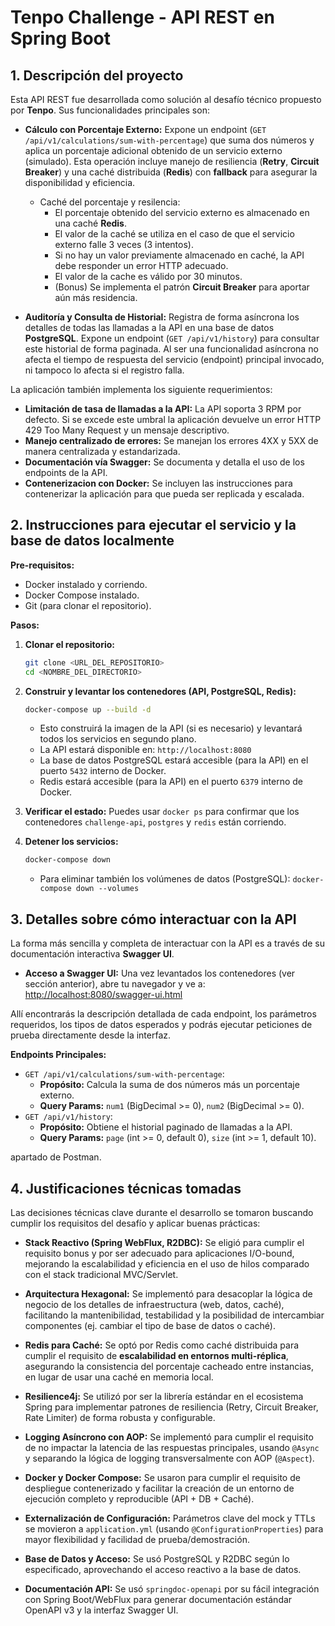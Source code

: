 # Tenpo Challenge - API REST en Spring Boot

## 1. Descripción del proyecto

Esta API REST fue desarrollada como solución al desafío técnico propuesto por **Tenpo**. Sus funcionalidades principales son:

* **Cálculo con Porcentaje Externo:** Expone un endpoint (`GET /api/v1/calculations/sum-with-percentage`) que suma dos números y aplica un porcentaje adicional obtenido de un servicio externo (simulado). Esta operación incluye manejo de resiliencia (**Retry**, **Circuit Breaker**) y una caché distribuida (**Redis**) con **fallback** para asegurar la disponibilidad y eficiencia.
  
    * Caché del porcentaje y resilencia:
        * El porcentaje obtenido del servicio externo es almacenado en una caché **Redis**.
        * El valor de la caché se utiliza en el caso de que el servicio externo falle 3 veces (3 intentos).
        * Si no hay un valor previamente almacenado en caché, la API debe responder un error HTTP adecuado.
        * El valor de la cache es válido por 30 minutos.
        * (Bonus) Se implementa el patrón **Circuit Breaker** para aportar aún más residencia.


* **Auditoría y Consulta de Historial:** Registra de forma asíncrona los detalles de todas las llamadas a la API en una base de datos **PostgreSQL**. Expone un endpoint (`GET /api/v1/history`) para consultar este historial de forma paginada. Al ser una funcionalidad asíncrona no afecta el tiempo de respuesta del servicio (endpoint) principal invocado, ni tampoco lo afecta si el registro falla.


La aplicación también implementa los siguiente requerimientos: 
* **Limitación de tasa de llamadas a la API:** La API soporta 3 RPM por defecto. Si se excede este umbral la aplicación devuelve un error HTTP 429 Too Many Request y un mensaje descriptivo.
* **Manejo centralizado de errores:** Se manejan los errores 4XX y 5XX de manera centralizada y estandarizada.
* **Documentación vía Swagger:** Se documenta y detalla el uso de los endpoints de la API.
* **Contenerizacion con Docker:** Se incluyen las instrucciones para contenerizar la aplicación para que pueda ser replicada y escalada.


## 2. Instrucciones para ejecutar el servicio y la base de datos localmente

**Pre-requisitos:**

* Docker instalado y corriendo.
* Docker Compose instalado.
* Git (para clonar el repositorio).

**Pasos:**

1.  **Clonar el repositorio:**
    ```bash
    git clone <URL_DEL_REPOSITORIO>
    cd <NOMBRE_DEL_DIRECTORIO>
    ```
2.  **Construir y levantar los contenedores (API, PostgreSQL, Redis):**
    ```bash
    docker-compose up --build -d
    ```
    * Esto construirá la imagen de la API (si es necesario) y levantará todos los servicios en segundo plano.
    * La API estará disponible en: `http://localhost:8080`
    * La base de datos PostgreSQL estará accesible (para la API) en el puerto `5432` interno de Docker.
    * Redis estará accesible (para la API) en el puerto `6379` interno de Docker.

3.  **Verificar el estado:**
    Puedes usar `docker ps` para confirmar que los contenedores `challenge-api`, `postgres` y `redis` están corriendo.

4.  **Detener los servicios:**
    ```bash
    docker-compose down
    ```
    * Para eliminar también los volúmenes de datos (PostgreSQL): `docker-compose down --volumes`

## 3. Detalles sobre cómo interactuar con la API

La forma más sencilla y completa de interactuar con la API es a través de su documentación interactiva **Swagger UI**.

* **Acceso a Swagger UI:** Una vez levantados los contenedores (ver sección anterior), abre tu navegador y ve a:
  [http://localhost:8080/swagger-ui.html](http://localhost:8080/swagger-ui.html)

Allí encontrarás la descripción detallada de cada endpoint, los parámetros requeridos, los tipos de datos esperados y podrás ejecutar peticiones de prueba directamente desde la interfaz.

**Endpoints Principales:**

* `GET /api/v1/calculations/sum-with-percentage`:
    * **Propósito:** Calcula la suma de dos números más un porcentaje externo.
    * **Query Params:** `num1` (BigDecimal >= 0), `num2` (BigDecimal >= 0).
* `GET /api/v1/history`:
    * **Propósito:** Obtiene el historial paginado de llamadas a la API.
    * **Query Params:** `page` (int >= 0, default 0), `size` (int >= 1, default 10).

apartado de Postman.

## 4. Justificaciones técnicas tomadas

Las decisiones técnicas clave durante el desarrollo se tomaron buscando cumplir los requisitos del desafío y aplicar buenas prácticas:

* **Stack Reactivo (Spring WebFlux, R2DBC):** Se eligió para cumplir el requisito bonus y por ser adecuado para aplicaciones I/O-bound, mejorando la escalabilidad y eficiencia en el uso de hilos comparado con el stack tradicional MVC/Servlet.


* **Arquitectura Hexagonal:** Se implementó para desacoplar la lógica de negocio de los detalles de infraestructura (web, datos, caché), facilitando la mantenibilidad, testabilidad y la posibilidad de intercambiar componentes (ej. cambiar el tipo de base de datos o caché).


* **Redis para Caché:** Se optó por Redis como caché distribuida para cumplir el requisito de **escalabilidad en entornos multi-réplica**, asegurando la consistencia del porcentaje cacheado entre instancias, en lugar de usar una caché en memoria local.


* **Resilience4j:** Se utilizó por ser la librería estándar en el ecosistema Spring para implementar patrones de resiliencia (Retry, Circuit Breaker, Rate Limiter) de forma robusta y configurable.


* **Logging Asíncrono con AOP:** Se implementó para cumplir el requisito de no impactar la latencia de las respuestas principales, usando `@Async` y separando la lógica de logging transversalmente con AOP (`@Aspect`).


* **Docker y Docker Compose:** Se usaron para cumplir el requisito de despliegue contenerizado y facilitar la creación de un entorno de ejecución completo y reproducible (API + DB + Caché).


* **Externalización de Configuración:** Parámetros clave del mock y TTLs se movieron a `application.yml` (usando `@ConfigurationProperties`) para mayor flexibilidad y facilidad de prueba/demostración.


* **Base de Datos y Acceso:** Se usó PostgreSQL y R2DBC según lo especificado, aprovechando el acceso reactivo a la base de datos.


* **Documentación API:** Se usó `springdoc-openapi` por su fácil integración con Spring Boot/WebFlux para generar documentación estándar OpenAPI v3 y la interfaz Swagger UI.